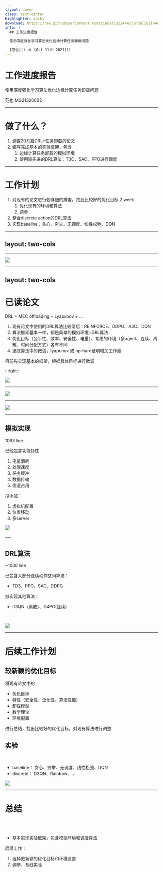 ```yaml
---
layout: cover
class: text-center
highlighter: shiki
download: https://raw.githubusercontent.com/jindaliuzi444/jindaliuzi444.github.io/master/slides-export.pdf
info: |
  ## 工作进度报告

  使用深度强化学习算法优化边缘计算任务卸载问题

  [范也]() at [Oct 11th 2021]()
---
```


# 工作进度报告

使用深度强化学习算法优化边缘计算任务卸载问题

<div class="uppercase text-sm tracking-widest">
范也 MG21320002
</div>

---

# 做了什么？
1. 调查20几篇DRL+任务卸载的论文
2. 编写完成基本的实验框架，包含
	1. 边缘计算任务卸载的模拟环境
	2. 使用较先进的DRL算法：T3C、SAC、PPO进行调度

---

# 工作计划
1. 对现有的论文进行较详细的排查，找到比较好的优化目标 2 week
	1. 优化现有的环境和算法
	2. 调参
2. 整合discrete action的DRL算法 
3. 实现baseline：贪心、穷举、无调度、线性松弛、DQN

---
layout: two-cols
---
<template v-slot:default>

## MEC offloading 简介
1. 云计算的不足
2. 工厂、AR游戏...
3. 任务调度：最优化问题
	1. 传统方式（凸优化、非凸优化）、遗传算法
  2. game theory
	3. 深度强化学习算法：速度快、泛化性强
4. $$
   \begin{array}{ll}
   \min _{(\mathbf{a})} & Time + Battery, \\
   \text { s.t. } & a_{i} \in\{0,1\}, \forall i \in \mathcal{M},
   \end{array}
   $$
</template>

<template v-slot:right>

![](/img/mec.png)

</template>

---

![](/img/frame.png)

---
layout: two-cols
---

# 已读论文
DRL + MEC offloading + Lyapunov + ...
1. 现有论文中使用的DRL算法比较落后：REINFORCE、DDPG、A3C、DQN
2. 算法框架基本一样，都是简单的模拟环境+DRL算法
3. 优化目标（公平性、效率、安全性、电量）、考虑的环境（多agent、连续、离散、时间分配方式）各有不同
4. 通过算法中的微调，lyapunuv 或 np-hard证明增加工作量

目前先实现基本的框架，根据具体目标进行微调

::right::

![](/img/ddpg.png)

---

![](/img/methods.png)

---

![](/img/net.png)

---

## 模拟实现

<div class="grid grid-cols-[180px,180px,500px] gap-x-4">

<div>

1063 line

已经包含功能特性

1. 电量消耗
2. 处理速度
3. 任务缓冲
4. 数据传输
5. 信道占用

</div>

<div>

拟添加：

1. 虚拟机配置
2. 位置移动
3. 多server

</div>

<div>

![](/img/battery.png)

</div>

</div>
---

<div class="grid grid-cols-[250px,5px,600px] gap-x-4">

<div>

## DRL算法

~1000 line

已包含大部分连续动作空间算法：
- TD3、PPO、SAC、DDPG

拟实现其他算法：
- D3QN（离散）、D4PG(连续)

</div>

<div> </div>

<div>

<br/>


![](/img/survey.png)

</div>

</div>

---

# 后续工作计划

<div class="grid grid-cols-[400px,440px] gap-x-6">

<div>

## 较新颖的优化目标

将现有论文中的
- 优化目标
- 特性（安全性、泛化性、算法性能）
- 卸载模型
- 数学理论
- 环境配置

进行总结，找出比较好的优化目标，对现有算法进行调整

</div>

<div>

## 实验

<br/>

- baseline：
  贪心、穷举、无调度、线性松弛、DQN
- discrete：
  D3QN、Rainbow、... 

![](/img/tech.png)

</div>

</div>

---

# 总结

<br/>
<br/>

- 基本实现实验框架，包含模拟环境和调度算法

后续工作：
1. 选择更新颖的优化目标和环境设置
2. 调参、基线实验
